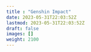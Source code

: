 ```yaml
---
title : "Genshin Impact"
date: 2023-05-31T22:03:52Z
lastmod: 2023-05-31T22:03:52Z
draft: false
images: []
weight: 2100
---
```

